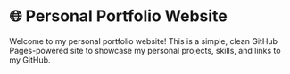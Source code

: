 # 🌐 Personal Portfolio Website

Welcome to my personal portfolio website! This is a simple, clean GitHub Pages-powered site to showcase my personal projects, skills, and links to my GitHub.
